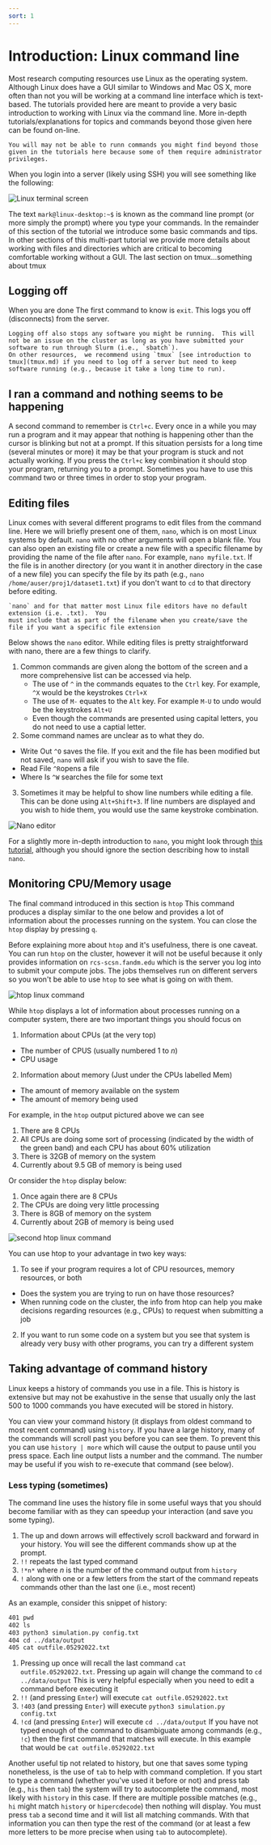 ```yaml
---
sort: 1
---
```


# Introduction: Linux command line

Most research computing resources use Linux as the operating system.  Although Linux does have a GUI similar to Windows and Mac OS X, more often 
than not you will be working at a command line interface which is text-based.  The tutorials provided here are meant to provide a very basic introduction 
to working with Linux via the command line.  More in-depth tutorials/explanations for topics and commands beyond those given here can be found on-line.

```note
You will may not be able to runn commands you might find beyond those given in the tutorials here because some of them require administrator privileges.
```

When you login into a server (likely using SSH) you will see something like the following:

![Linux terminal screen](../images/terminal.png)

The text `mark@linux-desktop:~$` is known as the command line prompt (or more simply the prompt) where you type your commands.  In the remainder of this section
of the tutorial we introduce some basic commands and tips.  In other sections of this multi-part tutorial we provide more details about working with files and directories 
which are critical to becoming comfortable working without a GUI.  The last  section on tmux...something about tmux

## Logging off

When you are done The first command to know is `exit`.  This logs you off (disconnects) from the server.  

```warning
Logging off also stops any software you might be running.  This will not be an issue on the cluster as long as you have submitted your software to run through Slurm (i.e., `sbatch`).  
On other resources,  we recommend using `tmux` [see introduction to tmux](tmux.md) if you need to log off a server but need to keep software running (e.g., because it take a long time to run).
```
## I ran a command and nothing seems to be happening

A second command to remember is `Ctrl+c`.  Every once in a while you may run a program and it may appear that nothing is happening other than the cursor is blinking but not at a prompt.  If this situation persists for a long time (several minutes or more) it may be that your program is stuck and not actually working.  If you press the `Ctrl+c` key combination it should stop your program, returning you to a prompt.  Sometimes you have to use this command two or three times in order to stop your program.

## Editing files

Linux comes with several different programs to edit files from the command line.  Here we will briefly present one of them, `nano`, 
which is on most Linux systems by default.  `nano` with no other arguments will open a blank file.  You can also open an existing file
or create a new file with a specific filename by providing the name of the file after `nano`.  For example, `nano myfile.txt`.  If
the file is in another directory (or you want it in another directory in the case of a new file) you can specify the file by its
path (e.g., `nano /home/auser/proj1/dataset1.txt`) if you don't want to `cd` to that directory before editing.

```note
`nano` and for that matter most Linux file editors have no default extension (i.e. .txt).  You
must include that as part of the filename when you create/save the file if you want a specific file extension
```

Below shows the `nano` editor.  While editing files is pretty straightforward with nano, there are a few things to 
clarify.  

1. Common commands are given along the bottom of the screen and a more comprehensive list can be accessed via help.
   - The use of `^` in the commands equates to the `Ctrl` key.  For example, `^X` would be the keystrokes `Ctrl+X`
   - The use of `M-` equates to the `Alt` key.  For example `M-U` to undo would be the keystrokes `Alt+U`
   - Even though the commands are presented using capital letters, you do not need to use a captial letter.
2. Some command names are unclear as to what they do.
  - Write Out `^O` saves the file.  If you exit and the file has been modified but not saved, `nano` will ask if you wish to save the file.  
  - Read File `^R`opens a file
  - Where Is `^W` searches the file for some text
3. Sometimes it may be helpful to show line numbers while editing a file.  This can be done using `Alt+Shift+3`.  If line numbers are displayed 
   and you wish to hide them, you would use the same keystroke combination.


![Nano editor](../images/nano.png)

For a slightly more in-depth introduction to `nano`, you might look through [this tutorial](https://www.tecmint.com/learn-nano-text-editor-in-linux/), although
you should ignore the section describing how to install `nano`.

## Monitoring CPU/Memory usage

The final command introduced in this section is `htop` This command produces a display similar to the one below and provides a lot of information about the processes running on the system.  You can 
close the `htop` display by pressing `q`.

Before explaining more about `htop` and it's usefulness, there is one caveat.  You can run `htop` on the cluster, however it will not be useful because it only provides information on `rcs-scsn.fandm.edu` 
which is the server you log into to submit your compute jobs.  The jobs themselves run on different servers so you won't be able to use `htop` to see what is going on with them.

![htop linux command](../images/htop1.png)

While `htop` displays a lot of information about processes running on a computer system, there are two important things you should focus on

1. Information about CPUs (at the very top)
  - The number of CPUS (usually numbered 1 to *n*)
  - CPU usage
2. Information about memory (Just under the CPUs labelled Mem)
  - The amount of memory available on the system
  - The amount of memory being used

For example, in the `htop` output pictured above we can see

1. There are 8 CPUs
2. All CPUs are doing some sort of processing (indicated by the width of the green band) and
   each CPU has about 60% utilization
3. There is 32GB of memory on the system 
4. Currently about 9.5 GB of memory is being used

Or consider the `htop` display below:
1. Once again there are 8 CPUs
2. The CPUs are doing very little processing
3. There is 8GB of memory on the system
4. Currently about 2GB of memory is being used

![second htop linux command](../images/htop2.png)

You can use htop to your advantage in two key ways:

1. To see if your program requires a lot of CPU resources, memory resources, or both
  - Does the system you are trying to run on have those resources?
  - When running code on the cluster, the info from htop can help you make decisions regarding resources (e.g., CPUs) to request when submitting a job
2. If you want to run some code on a system but you see that system is already very busy with other programs, you can try a different system

## Taking advantage of command history

Linux keeps a history of commands you use in a file.  This is history is extensive but may not be exahustive in the sense that usually only the last 500 to 1000 
commands you have executed will be stored in history.

You can view your command history (it displays from oldest command to most recent command) using `history`.  If you have a large history, many of the commands 
will scroll past you before you can see them.  To prevent this you can  use `history | more`  which will cause the output to pause until you press space. 
Each line output lists a number and the command.  The number may be useful if you wish to re-execute that command (see below).

### Less typing (sometimes)

The command line uses the history file in some useful ways that you should become familiar with as they can speedup your interaction (and save you some typing).

1. The up and down arrows will effectively scroll backward and forward in your history.  You will see the different commands show up at the prompt.
2. `!!` repeats the last typed command
3. `!*n*` where *n* is the number of the command output from `history`
3. `!` along with one or a few letters from the start of the command repeats commands other than the last one (i.e., most recent)

As an example, consider this snippet of history:

```bash
401 pwd
402 ls
403 python3 simulation.py config.txt
404 cd ../data/output
405 cat outfile.05292022.txt
```

1. Pressing up once will recall the last command `cat outfile.05292022.txt`.  Pressing up again will change the command to `cd ../data/output`
   This is very helpful especially when you need to edit a command before executing it
2. `!!` (and pressing `Enter`) will execute `cat outfile.05292022.txt`
3. `!403` (and pressing `Enter`) will execute `python3 simulation.py config.txt`
4. `!cd` (and pressing `Enter`) will execute `cd ../data/output`
    If you have not typed enough of the command to disambiguate among commands (e.g., `!c`) then the first command that matches will execute.  In this example that would be `cat outfile.05292022.txt`

Another useful tip not related to history, but one that saves some typing nonetheless, 
is the use of `tab` to help with command completion.  If you start to type a command (whether you've used it before or not) and press tab
(e.g., `his` then `tab`) the system will try to autocomplete the command, most likely with `history` in this case.  If there are multiple possible matches (e.g., `hi` might match `history` or `hipercdecode`) then nothing will display.  You must press `tab` a second time and it will list all matching commands.  With that information you can then type the rest of the command (or at least a few more letters to be more precise when using `tab` to autocomplete).

